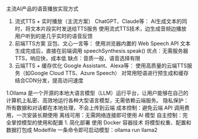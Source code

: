 主流AI产品的语音播放实现方式
1. 流式TTS + 实时播放（主流方案）
    ChatGPT、Claude等：
    AI生成文本的同时，将文本片段实时发送给TTS服务
    使用流式TTS技术，边生成音频边播放
    用户听到的是几乎实时的语音反馈
2. 前端TTS方案
    豆包、文心一言等：
    使用浏览器内置的 Web Speech API
    文本生成完成后，直接在前端调用 speechSynthesis.speak()
    优点：无需服务器TTS，响应快，成本低
    缺点：音质一般，语音选择有限
3. 云端TTS + 缓存优化
    Google Assistant、Alexa等：
    使用高质量的云端TTS服务（如Google Cloud TTS、Azure Speech）
    对常用短语进行预生成和缓存
    结合CDN分发，提高访问速度

1.Ollama 是一个开源的本地大语言模型（LLM）运行平台，让用户能够在自己的计算机上私密、高效地运行各种大型语言模型，无需依赖云端服务。
    隐私保护：所有数据和对话都在本地处理，不会上传到云端
    成本控制：避免云端 API 调用费用，一次安装长期使用
    离线可用：无需网络连接即可使用 AI 模型
    自主控制：完全掌控模型的使用和配置
    1. 简化部署
    使用 Docker 容器技术
    将模型权重、配置和数据打包成 Modelfile
    一条命令即可启动模型：ollama run llama2